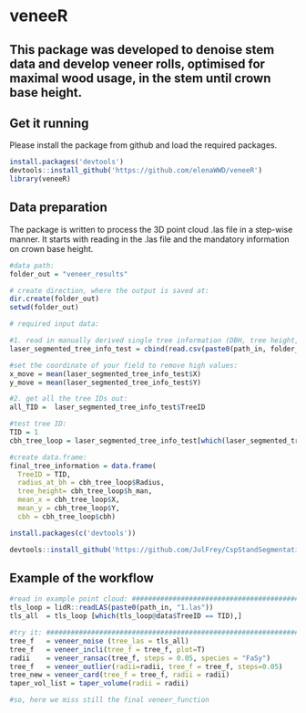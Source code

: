 # veneeR

## This package was developed to denoise stem data and develop veneer rolls, optimised for maximal wood usage, in the stem until crown base height.

## 

## Get it running

Please install the package from github and load the required packages.

``` r
install.packages('devtools')
devtools::install_github('https://github.com/elenaWWD/veneeR')
library(veneeR)
```

## Data preparation

The package is written to process the 3D point cloud .las file in a step-wise manner. It starts with reading in the .las file and the mandatory information on crown base height.

``` r
#data path: 
folder_out = "veneer_results"

# create direction, where the output is saved at:
dir.create(folder_out)
setwd(folder_out)

# required input data:

#1. read in manually derived single tree information (DBH, tree height, CBH, coordinates) of you point cloud:
laser_segmented_tree_info_test = cbind(read.csv(paste0(path_in, folder_out,"/laser_segmented_tree_info_test.csv"))) 

#set the coordinate of your field to remove high values:
x_move = mean(laser_segmented_tree_info_test$X)
y_move = mean(laser_segmented_tree_info_test$Y)

#2. get all the tree IDs out:
all_TID =  laser_segmented_tree_info_test$TreeID

#test tree ID: 
TID = 1
cbh_tree_loop = laser_segmented_tree_info_test[which(laser_segmented_tree_info_test$TreeID == TID),]

#create data.frame:
final_tree_information = data.frame(
  TreeID = TID, 
  radius_at_bh = cbh_tree_loop$Radius, 
  tree_height= cbh_tree_loop$h_man, 
  mean_x = cbh_tree_loop$X, 
  mean_y = cbh_tree_loop$Y, 
  cbh = cbh_tree_loop$cbh)

install.packages(c('devtools'))

devtools::install_github('https://github.com/JulFrey/CspStandSegmentation')

```

## Example of the workflow

``` r
#read in example point cloud: ########################################################################################### 
tls_loop = lidR::readLAS(paste0(path_in, "1.las"))
tls_all  = tls_loop [which(tls_loop@data$TreeID == TID),]

#try it: ###############################################################
tree_f   = veneer_noise (tree_las = tls_all)
tree_f   = veneer_incli(tree_f = tree_f, plot=T)
radii    = veneer_ransac(tree_f, steps = 0.05, species = "FaSy")
tree_f   = veneer_outlier(radii=radii, tree_f = tree_f, steps=0.05)
tree_new = veneer_card(tree_f = tree_f, radii = radii)
taper_vol_list = taper_volume(radii = radii)

#so, here we miss still the final veneer_function
```
